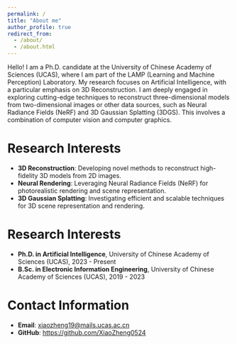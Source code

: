 ```yaml
---
permalink: /
title: "About me"
author_profile: true
redirect_from: 
  - /about/
  - /about.html
---
```


Hello! I am a Ph.D. candidate at the University of Chinese Academy of Sciences (UCAS), where I am part of the LAMP (Learning and Machine Perception) Laboratory. My research focuses on Artificial Intelligence, with a particular emphasis on 3D Reconstruction.  I am deeply engaged in exploring cutting-edge techniques to reconstruct three-dimensional models from two-dimensional images or other data sources, such as Neural Radiance Fields (NeRF) and 3D Gaussian Splatting (3DGS). This involves a combination of computer vision and computer graphics.

Research Interests
======
- **3D Reconstruction**: Developing novel methods to reconstruct high-fidelity 3D models from 2D images.
- **Neural Rendering**: Leveraging Neural Radiance Fields (NeRF) for photorealistic rendering and scene representation.
- **3D Gaussian Splatting**: Investigating efficient and scalable techniques for 3D scene representation and rendering.

Research Interests
====
- **Ph.D. in Artificial Intelligence**, University of Chinese Academy of Sciences (UCAS), 2023 - Present
- **B.Sc. in Electronic Information Engineering**,  University of Chinese Academy of Sciences (UCAS), 2019 - 2023

Contact Information
====
- **Email**: <xiaozheng19@mails.ucas.ac.cn>
- **GitHub**: <https://github.com/XiaoZheng0524>
